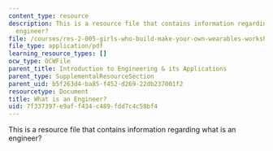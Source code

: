 ```yaml
---
content_type: resource
description: This is a resource file that contains information regarding what is an
  engineer?
file: /courses/res-2-005-girls-who-build-make-your-own-wearables-workshop-spring-2015/7f337397e9aff434c489fdd7c4c58bf4_MITRES_2_005S15_IntrtoEng.pdf
file_type: application/pdf
learning_resource_types: []
ocw_type: OCWFile
parent_title: Introduction to Engineering & its Applications
parent_type: SupplementalResourceSection
parent_uid: b5f263d4-ba85-f452-d269-22db237001f2
resourcetype: Document
title: What is an Engineer?
uid: 7f337397-e9af-f434-c489-fdd7c4c58bf4
---
```

This is a resource file that contains information regarding what is an engineer?

